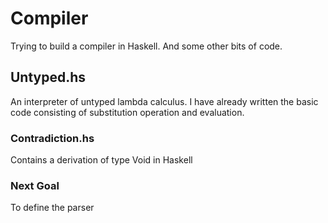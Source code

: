 # Compiler
Trying to build a compiler in Haskell. And some other bits of code.

## Untyped.hs
An interpreter of untyped lambda calculus. I have already written the basic code 
consisting of substitution operation and evaluation. 

### Contradiction.hs
Contains a derivation of type Void in Haskell

### Next Goal
To define the parser

